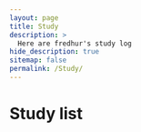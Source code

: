 ```yaml
---
layout: page
title: Study
description: >
  Here are fredhur's study log
hide_description: true
sitemap: false
permalink: /Study/
---
```


# Study list